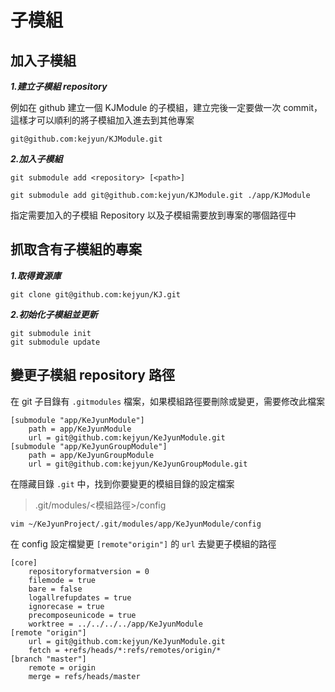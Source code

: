 # 子模組

## 加入子模組

***1.建立子模組 repository***

例如在 github 建立一個 KJModule 的子模組，建立完後一定要做一次 commit，這樣才可以順利的將子模組加入進去到其他專案

```
git@github.com:kejyun/KJModule.git
```


***2.加入子模組***

```
git submodule add <repository> [<path>]
```

```
git submodule add git@github.com:kejyun/KJModule.git ./app/KJModule
```

指定需要加入的子模組 Repository 以及子模組需要放到專案的哪個路徑中

## 抓取含有子模組的專案

***1.取得資源庫***

```
git clone git@github.com:kejyun/KJ.git
```

***2.初始化子模組並更新***

```
git submodule init
git submodule update
```

## 變更子模組 repository 路徑

在 git 子目錄有 `.gitmodules` 檔案，如果模組路徑要刪除或變更，需要修改此檔案

```
[submodule "app/KeJyunModule"]
	path = app/KeJyunModule
	url = git@github.com:kejyun/KeJyunModule.git
[submodule "app/KeJyunGroupModule"]
	path = app/KeJyunGroupModule
	url = git@github.com:kejyun/KeJyunGroupModule.git
```

在隱藏目錄 `.git` 中，找到你要變更的模組目錄的設定檔案

> .git/modules/<模組路徑>/config

```shell
vim ~/KeJyunProject/.git/modules/app/KeJyunModule/config
```

在 config 設定檔變更 `[remote"origin"]` 的 `url` 去變更子模組的路徑

```
[core]
	repositoryformatversion = 0
	filemode = true
	bare = false
	logallrefupdates = true
	ignorecase = true
	precomposeunicode = true
	worktree = ../../../../app/KeJyunModule
[remote "origin"]
	url = git@github.com:kejyun/KeJyunModule.git
	fetch = +refs/heads/*:refs/remotes/origin/*
[branch "master"]
	remote = origin
	merge = refs/heads/master
```
